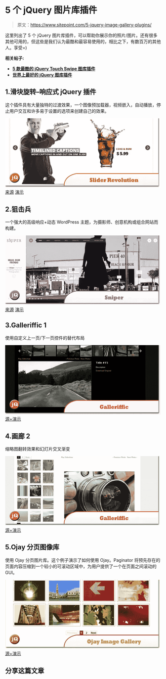 # 5 个 jQuery 图片库插件

> 原文：<https://www.sitepoint.com/5-jquery-image-gallery-plugins/>

这里列出了 5 个 jQuery 图片库插件，可以帮助你展示你的照片/图片。还有很多其他可用的，但这些是我们认为最酷和最容易使用的，相比之下，有数百万的其他人。享受=)

**相关帖子:**

*   [**5 款最酷的 jQuery Touch Swipe 图库插件**](http://www.jquery4u.com/mobile-devices/5-jquery-touch-swipe-image-gallery-plugins/)
*   [**世界上最好的 jQuery 图库插件**](http://www.jquery4u.com/plugins/10-premium-jquery-image-gallery-plugins/)

## 1.滑块旋转–响应式 jQuery 插件

这个插件具有大量独特的过渡效果，一个图像预加载器，视频嵌入，自动播放，停止用户交互和许多易于设置的选项来创建自己的效果。

[![Slider-Revolution.jpg](img/b9c4e353c4e61edbf2655c51d3125f3c.png)](http://codecanyon.net/item/slider-revolution-responsive-jquery-plugin/2580848?ref=1stwebdesigner) 
[来源](http://codecanyon.net/item/slider-revolution-responsive-jquery-plugin/2580848?ref=1stwebdesigner) [演示](http://themes.themepunch.com/?theme=revolution_jq)

## 2.狙击兵

一个强大的高级响应+动态 WordPress 主题，为摄影师、创意机构或组合网站而构建。

[![Sniper.jpg](img/ece0ae163cfade7e02211a304ddb6008.png)](http://themeforest.net/item/sniper-premium-photography-theme/3828191?ref=1stwebdesigner) 
[来源](http://themeforest.net/item/sniper-premium-photography-theme/3828191?ref=1stwebdesigner) [演示](http://themes.evgenyfireform.com/?theme=sniper%20wordpress)

## 3.Galleriffic 1

使用自定义上一页/下一页控件的替代布局

[![Galleriffic.jpg](img/0a3f608fb80fdc5c6a30a30c4e908e56.png)](http://www.twospy.com/galleriffic/example-5.html#11) 
[源+演示](http://www.twospy.com/galleriffic/example-5.html#11)

## 4.画廊 2

缩略图翻转效果和幻灯片交叉渐变

[![Galleriffic2.jpg](img/f53c3f2e7eae8493237d1cf615c75855.png)](http://www.twospy.com/galleriffic/example-2.html) 
[源+演示](http://www.twospy.com/galleriffic/example-2.html)

## 5.Ojay 分页图像库

使用 Ojay 分页图片库。这个例子演示了如何使用 Ojay。Paginator 将预先存在的页面内容压缩到一个较小的可滚动区域中，为用户提供了一个在页面之间滚动的 GUI。

[![Ojay-Image-Gallery.jpg](img/0705307f09db4b88a891fd6772696f9a.png)](http://ojay.othermedia.org/examples/paged_gallery.html#gallery=page_1) 
[源+演示](http://ojay.othermedia.org/examples/paged_gallery.html#gallery=page_1)

## 分享这篇文章